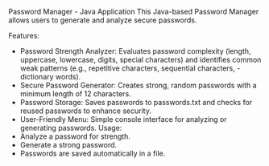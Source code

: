 Password Manager - Java Application
This Java-based Password Manager allows users to generate and analyze secure passwords.

Features:
- Password Strength Analyzer: Evaluates password complexity (length, uppercase, lowercase, digits, special characters) and identifies common weak patterns (e.g., repetitive characters, sequential characters, - dictionary words).
- Secure Password Generator: Creates strong, random passwords with a minimum length of 12 characters.
- Password Storage: Saves passwords to passwords.txt and checks for reused passwords to enhance security.
- User-Friendly Menu: Simple console interface for analyzing or generating passwords.
Usage:
- Analyze a password for strength.
- Generate a strong password.
- Passwords are saved automatically in a file.
